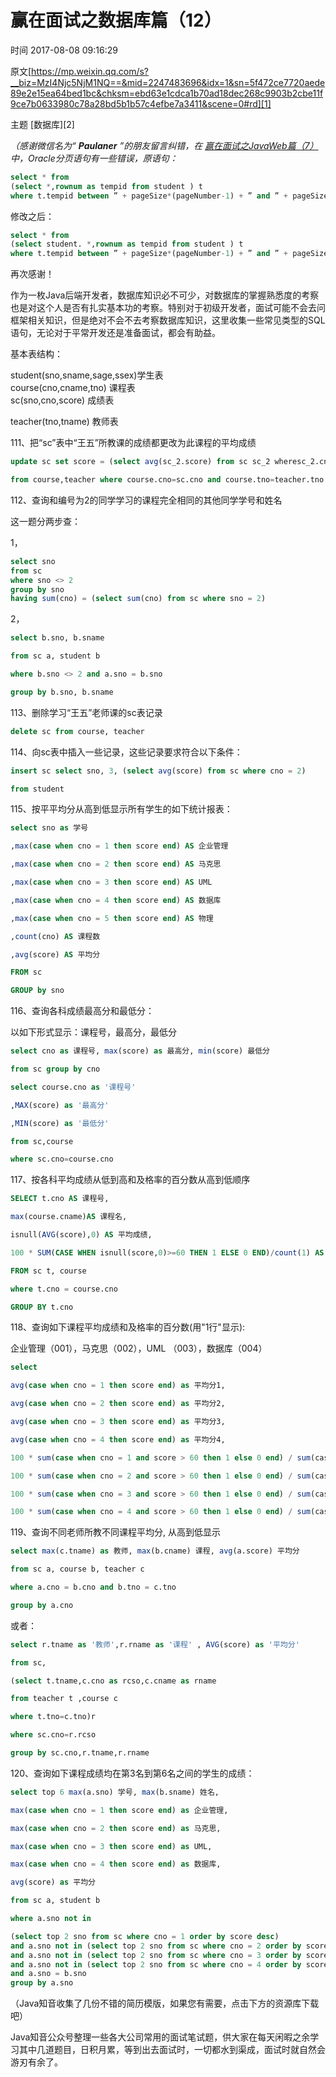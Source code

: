 # 赢在面试之数据库篇（12）

 时间 2017-08-08 09:16:29  

原文[https://mp.weixin.qq.com/s?__biz=MzI4Njc5NjM1NQ==&mid=2247483696&idx=1&sn=5f472ce7720aede89e2e15ea64bed1bc&chksm=ebd63e1cdca1b70ad18dec268c9903b2cbe11f9ce7b0633980c78a28bd5b1b57c4efbe7a3411&scene=0#rd][1]

 主题 [数据库][2]

 _（感谢微信名为“ **Paulaner** ”的朋友留言纠错，在_ [_赢在面试之JavaWeb篇（7）_][3] _中，Oracle分页语句有一些错误，原语句：_

```sql
select * from   
(select *,rownum as tempid from student ) t   
where t.tempid between ” + pageSize*(pageNumber-1) + ” and ” + pageSize*pageNumber。 
```

修改之后：

```sql
select * from   
(select student. *,rownum as tempid from student ) t   
where t.tempid between ” + pageSize*(pageNumber-1) + ” and ” + pageSize*pageNumber。 
```
再次感谢！ 



作为一枚Java后端开发者，数据库知识必不可少，对数据库的掌握熟悉度的考察也是对这个人是否有扎实基本功的考察。特别对于初级开发者，面试可能不会去问框架相关知识，但是绝对不会不去考察数据库知识，这里收集一些常见类型的SQL语句，无论对于平常开发还是准备面试，都会有助益。

基本表结构：

student(sno,sname,sage,ssex)学生表   
course(cno,cname,tno) 课程表   
sc(sno,cno,score) 成绩表 

teacher(tno,tname) 教师表

111、把“sc”表中“王五”所教课的成绩都更改为此课程的平均成绩 

```sql
update sc set score = (select avg(sc_2.score) from sc sc_2 wheresc_2.cno=sc.cno)

from course,teacher where course.cno=sc.cno and course.tno=teacher.tno andteacher.tname='王五'
```
112、查询和编号为2的同学学习的课程完全相同的其他同学学号和姓名 

这一题分两步查：

1， 
```sql
select sno   
from sc   
where sno <> 2   
group by sno   
having sum(cno) = (select sum(cno) from sc where sno = 2) 
```
2，
```sql
select b.sno, b.sname

from sc a, student b

where b.sno <> 2 and a.sno = b.sno

group by b.sno, b.sname
```
113、删除学习“王五”老师课的sc表记录 
```sql
delete sc from course, teacher
```
114、向sc表中插入一些记录，这些记录要求符合以下条件：
```sql
insert sc select sno, 3, (select avg(score) from sc where cno = 2)

from student
```
115、按平平均分从高到低显示所有学生的如下统计报表：

```sql
select sno as 学号

,max(case when cno = 1 then score end) AS 企业管理

,max(case when cno = 2 then score end) AS 马克思

,max(case when cno = 3 then score end) AS UML

,max(case when cno = 4 then score end) AS 数据库

,max(case when cno = 5 then score end) AS 物理

,count(cno) AS 课程数

,avg(score) AS 平均分

FROM sc

GROUP by sno
```
116、查询各科成绩最高分和最低分： 

以如下形式显示：课程号，最高分，最低分 

```sql
select cno as 课程号, max(score) as 最高分, min(score) 最低分

from sc group by cno

select course.cno as '课程号'

,MAX(score) as '最高分'

,MIN(score) as '最低分'

from sc,course

where sc.cno=course.cno
```
117、按各科平均成绩从低到高和及格率的百分数从高到低顺序 

```sql
SELECT t.cno AS 课程号,

max(course.cname)AS 课程名,

isnull(AVG(score),0) AS 平均成绩,

100 * SUM(CASE WHEN isnull(score,0)>=60 THEN 1 ELSE 0 END)/count(1) AS 及格率

FROM sc t, course

where t.cno = course.cno

GROUP BY t.cno
```
 118、查询如下课程平均成绩和及格率的百分数(用"1行"显示):

企业管理（001），马克思（002），UML （003），数据库（004） 

```sql
select 

avg(case when cno = 1 then score end) as 平均分1,

avg(case when cno = 2 then score end) as 平均分2,

avg(case when cno = 3 then score end) as 平均分3,

avg(case when cno = 4 then score end) as 平均分4,

100 * sum(case when cno = 1 and score > 60 then 1 else 0 end) / sum(casewhen cno = 1 then 1 else 0 end) as 及格率1,

100 * sum(case when cno = 2 and score > 60 then 1 else 0 end) / sum(casewhen cno = 2 then 1 else 0 end) as 及格率2,

100 * sum(case when cno = 3 and score > 60 then 1 else 0 end) / sum(casewhen cno = 3 then 1 else 0 end) as 及格率3,

100 * sum(case when cno = 4 and score > 60 then 1 else 0 end) / sum(casewhen cno = 4 then 1 else 0 end) as 及格率4
```
119、查询不同老师所教不同课程平均分, 从高到低显示 

```sql
select max(c.tname) as 教师, max(b.cname) 课程, avg(a.score) 平均分

from sc a, course b, teacher c

where a.cno = b.cno and b.tno = c.tno

group by a.cno
```
或者：

```sql
select r.tname as '教师',r.rname as '课程' , AVG(score) as '平均分'

from sc,

(select t.tname,c.cno as rcso,c.cname as rname

from teacher t ,course c

where t.tno=c.tno)r

where sc.cno=r.rcso

group by sc.cno,r.tname,r.rname
```
120、查询如下课程成绩均在第3名到第6名之间的学生的成绩：

```sql
select top 6 max(a.sno) 学号, max(b.sname) 姓名,

max(case when cno = 1 then score end) as 企业管理,

max(case when cno = 2 then score end) as 马克思,

max(case when cno = 3 then score end) as UML,

max(case when cno = 4 then score end) as 数据库,

avg(score) as 平均分

from sc a, student b

where a.sno not in

(select top 2 sno from sc where cno = 1 order by score desc)   
and a.sno not in (select top 2 sno from sc where cno = 2 order by scoredesc)   
and a.sno not in (select top 2 sno from sc where cno = 3 order by scoredesc)   
and a.sno not in (select top 2 sno from sc where cno = 4 order by scoredesc)   
and a.sno = b.sno   
group by a.sno 
```

（Java知音收集了几份不错的简历模版，如果您有需要，点击下方的资源库下载吧）

Java知音公众号整理一些各大公司常用的面试笔试题，供大家在每天闲暇之余学习其中几道题目，日积月累，等到出去面试时，一切都水到渠成，面试时就自然会游刃有余了。


[1]: https://mp.weixin.qq.com/s?__biz=MzI4Njc5NjM1NQ==&mid=2247483696&idx=1&sn=5f472ce7720aede89e2e15ea64bed1bc&chksm=ebd63e1cdca1b70ad18dec268c9903b2cbe11f9ce7b0633980c78a28bd5b1b57c4efbe7a3411&scene=0#rd
[3]: http://mp.weixin.qq.com/s?__biz=MzI4Njc5NjM1NQ==&mid=2247483676&idx=1&sn=f44d6ccbbc7ff2ed6bd07ca9f4413e2b&chksm=ebd63e30dca1b7266cd40ba74edb6c95b57b4538960f76b66c90f4433ce860ea717a03578370&scene=21#wechat_redirect
